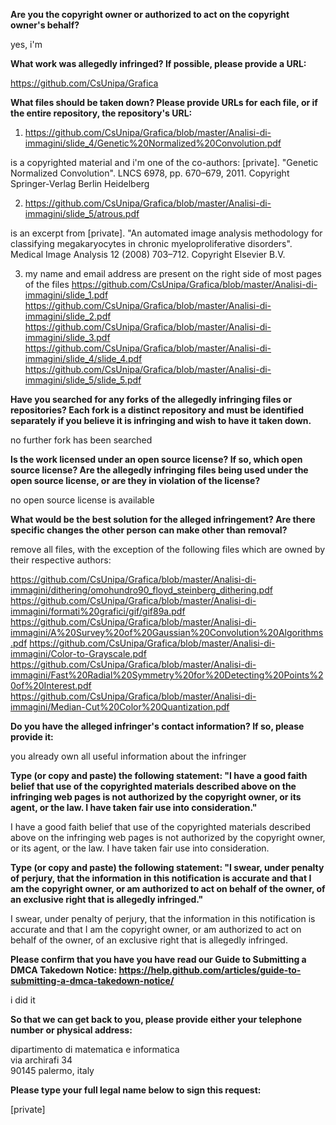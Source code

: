 **Are you the copyright owner or authorized to act on the copyright owner's behalf?**

yes, i'm

**What work was allegedly infringed? If possible, please provide a URL:**

https://github.com/CsUnipa/Grafica

**What files should be taken down? Please provide URLs for each file, or if the entire repository, the repository's URL:**

1) https://github.com/CsUnipa/Grafica/blob/master/Analisi-di-immagini/slide_4/Genetic%20Normalized%20Convolution.pdf

is a copyrighted material and i'm one of the co-authors: [private]. "Genetic Normalized Convolution". LNCS 6978, pp. 670–679, 2011. Copyright Springer-Verlag Berlin Heidelberg

2) https://github.com/CsUnipa/Grafica/blob/master/Analisi-di-immagini/slide_5/atrous.pdf

is an excerpt from
[private]. "An automated image analysis methodology for classifying megakaryocytes in chronic myeloproliferative disorders". Medical Image Analysis 12 (2008) 703–712. Copyright Elsevier B.V.

3) my name and email address are present on the right side of most pages of the files
https://github.com/CsUnipa/Grafica/blob/master/Analisi-di-immagini/slide_1.pdf
https://github.com/CsUnipa/Grafica/blob/master/Analisi-di-immagini/slide_2.pdf
https://github.com/CsUnipa/Grafica/blob/master/Analisi-di-immagini/slide_3.pdf
https://github.com/CsUnipa/Grafica/blob/master/Analisi-di-immagini/slide_4/slide_4.pdf
https://github.com/CsUnipa/Grafica/blob/master/Analisi-di-immagini/slide_5/slide_5.pdf

**Have you searched for any forks of the allegedly infringing files or repositories? Each fork is a distinct repository and must be identified separately if you believe it is infringing and wish to have it taken down.**

no further fork has been searched

**Is the work licensed under an open source license? If so, which open source license? Are the allegedly infringing files being used under the open source license, or are they in violation of the license?**

no open source license is available

**What would be the best solution for the alleged infringement? Are there specific changes the other person can make other than removal?**

remove all files, with the exception of the following files which are owned by their respective authors:

https://github.com/CsUnipa/Grafica/blob/master/Analisi-di-immagini/dithering/omohundro90_floyd_steinberg_dithering.pdf
https://github.com/CsUnipa/Grafica/blob/master/Analisi-di-immagini/formati%20grafici/gif/gif89a.pdf
https://github.com/CsUnipa/Grafica/blob/master/Analisi-di-immagini/A%20Survey%20of%20Gaussian%20Convolution%20Algorithms.pdf
https://github.com/CsUnipa/Grafica/blob/master/Analisi-di-immagini/Color-to-Grayscale.pdf
https://github.com/CsUnipa/Grafica/blob/master/Analisi-di-immagini/Fast%20Radial%20Symmetry%20for%20Detecting%20Points%20of%20Interest.pdf
https://github.com/CsUnipa/Grafica/blob/master/Analisi-di-immagini/Median-Cut%20Color%20Quantization.pdf

**Do you have the alleged infringer's contact information? If so, please provide it:**

you already own all useful information about the infringer

**Type (or copy and paste) the following statement: "I have a good faith belief that use of the copyrighted materials described above on the infringing web pages is not authorized by the copyright owner, or its agent, or the law. I have taken fair use into consideration."**

I have a good faith belief that use of the copyrighted materials described above on the infringing web pages is not authorized by the copyright owner, or its agent, or the law. I have taken fair use into consideration.

**Type (or copy and paste) the following statement: "I swear, under penalty of perjury, that the information in this notification is accurate and that I am the copyright owner, or am authorized to act on behalf of the owner, of an exclusive right that is allegedly infringed."**

I swear, under penalty of perjury, that the information in this notification is accurate and that I am the copyright owner, or am authorized to act on behalf of the owner, of an exclusive right that is allegedly infringed.

**Please confirm that you have you have read our Guide to Submitting a DMCA Takedown Notice: https://help.github.com/articles/guide-to-submitting-a-dmca-takedown-notice/**

i did it

**So that we can get back to you, please provide either your telephone number or physical address:**

dipartimento di matematica e informatica  
via archirafi 34  
90145 palermo, italy

**Please type your full legal name below to sign this request:**

[private]
